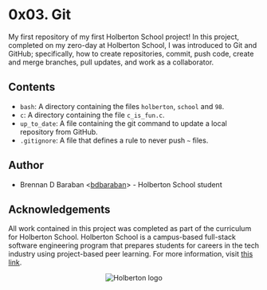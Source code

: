 # 0x03. Git
My first repository of my first Holberton School project! In this project, completed on my zero-day at Holberton School, I was introduced to Git and GitHub; specifically, how to create repositories, commit, push code, create and merge branches, pull updates, and work as a collaborator.

## Contents
* `bash`: A directory containing the files `holberton`, `school` and `98`.
* `c`: A directory containing the file `c_is_fun.c`.
* `up_to_date`: A file containing the git command to update a local repository from GitHub.
* `.gitignore`: A file that defines a rule to never push `~` files.

## Author
* Brennan D Baraban <[bdbaraban](https://github.com/bdbaraban)> - Holberton School student

## Acknowledgements
All work contained in this project was completed as part of the curriculum for Holberton School. Holberton School is a campus-based full-stack software engineering program that prepares students for careers in the tech industry using project-based peer learning. For more information, visit [this link](https://www.holbertonschool.com/).

<p align="center">
  <img src="http://www.holbertonschool.com/holberton-logo.png" alt="Holberton logo">
</p>  
